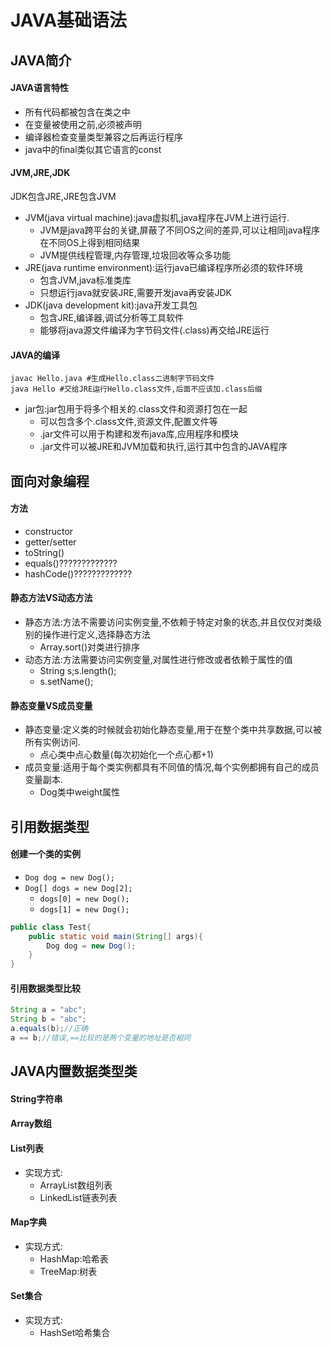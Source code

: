 # JAVA基础语法

## JAVA简介

#### JAVA语言特性

- 所有代码都被包含在类之中
- 在变量被使用之前,必须被声明
- 编译器检查变量类型兼容之后再运行程序
- java中的final类似其它语言的const

#### JVM,JRE,JDK

JDK包含JRE,JRE包含JVM

- JVM(java virtual machine):java虚拟机,java程序在JVM上进行运行.
  - JVM是java跨平台的关键,屏蔽了不同OS之间的差异,可以让相同java程序在不同OS上得到相同结果
  - JVM提供线程管理,内存管理,垃圾回收等众多功能
- JRE(java runtime environment):运行java已编译程序所必须的软件环境
  - 包含JVM,java标准类库
  - 只想运行java就安装JRE,需要开发java再安装JDK
- JDK(java development kit):java开发工具包
  - 包含JRE,编译器,调试分析等工具软件
  - 能够将java源文件编译为字节码文件(.class)再交给JRE运行

#### JAVA的编译

```shell
javac Hello.java #生成Hello.class二进制字节码文件
java Hello #交给JRE运行Hello.class文件,后面不应该加.class后缀
```

- jar包:jar包用于将多个相关的.class文件和资源打包在一起
  - 可以包含多个.class文件,资源文件,配置文件等
  - .jar文件可以用于构建和发布java库,应用程序和模块
  - .jar文件可以被JRE和JVM加载和执行,运行其中包含的JAVA程序

## 面向对象编程

#### 方法

- constructor
- getter/setter
- toString()
- equals()?????????????
- hashCode()?????????????

#### 静态方法VS动态方法

- 静态方法:方法不需要访问实例变量,不依赖于特定对象的状态,并且仅仅对类级别的操作进行定义,选择静态方法
  - Array.sort()对类进行排序
- 动态方法:方法需要访问实例变量,对属性进行修改或者依赖于属性的值
  - String s;s.length();
  - s.setName();

#### 静态变量VS成员变量

- 静态变量:定义类的时候就会初始化静态变量,用于在整个类中共享数据,可以被所有实例访问.
  - 点心类中点心数量(每次初始化一个点心都+1)
- 成员变量:适用于每个类实例都具有不同值的情况,每个实例都拥有自己的成员变量副本.
  - Dog类中weight属性

## 引用数据类型

#### 创建一个类的实例

- `Dog dog = new Dog();`
- `Dog[] dogs = new Dog[2];`
  - `dogs[0] = new Dog();`
  - `dogs[1] = new Dog();`

```java
public class Test{
    public static void main(String[] args){
        Dog dog = new Dog();
    }
}
```

#### 引用数据类型比较

```java
String a = "abc";
String b = "abc";                                                                                                                       
a.equals(b);//正确
a == b;//错误,==比较的是两个变量的地址是否相同
```

## JAVA内置数据类型类

#### String字符串



#### Array数组



#### List列表

- 实现方式:
  - ArrayList数组列表
  - LinkedList链表列表

#### Map字典

- 实现方式:
  - HashMap:哈希表
  - TreeMap:树表

#### Set集合

- 实现方式:
  - HashSet哈希集合